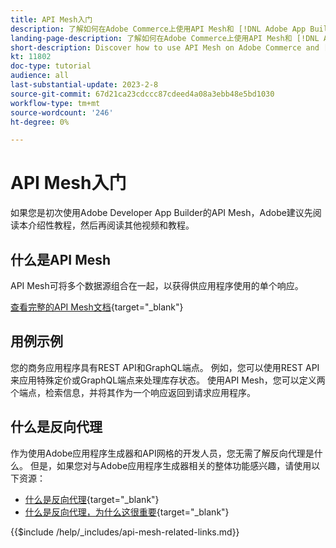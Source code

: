 ```yaml
---
title: API Mesh入门
description: 了解如何在Adobe Commerce上使用API Mesh和 [!DNL Adobe App Builder]. 了解有关安装Adobe应用程序生成器、处理项目、创建图形反向代理等的信息。
landing-page-description: 了解如何在Adobe Commerce上使用API Mesh和 [!DNL Adobe App Builder]. 了解如何安装AdobeIO、处理项目、创建图形反向代理等。
short-description: Discover how to use API Mesh on Adobe Commerce and [!DNL Adobe App Builder]. Learn about installing Adobe IO, working with projects, creating a graphql reverse proxy and much more.
kt: 11802
doc-type: tutorial
audience: all
last-substantial-update: 2023-2-8
source-git-commit: 67d21ca23cdccc87cdeed4a08a3ebb48e5bd1030
workflow-type: tm+mt
source-wordcount: '246'
ht-degree: 0%

---
```


# API Mesh入门

如果您是初次使用Adobe Developer App Builder的API Mesh，Adobe建议先阅读本介绍性教程，然后再阅读其他视频和教程。

## 什么是API Mesh

API Mesh可将多个数据源组合在一起，以获得供应用程序使用的单个响应。

[查看完整的API Mesh文档](https://developer.adobe.com/graphql-mesh-gateway/gateway/overview/){target="_blank"}

## 用例示例

您的商务应用程序具有REST API和GraphQL端点。 例如，您可以使用REST API来应用特殊定价或GraphQL端点来处理库存状态。 使用API Mesh，您可以定义两个端点，检索信息，并将其作为一个响应返回到请求应用程序。

## 什么是反向代理

作为使用Adobe应用程序生成器和API网格的开发人员，您无需了解反向代理是什么。 但是，如果您对与Adobe应用程序生成器相关的整体功能感兴趣，请使用以下资源：

* [什么是反向代理](https://www.imperva.com/learn/performance/reverse-proxy/){target="_blank"}
* [什么是反向代理，为什么这很重要](https://blog.hubspot.com/website/reverse-proxy){target="_blank"}

{{$include /help/_includes/api-mesh-related-links.md}}
